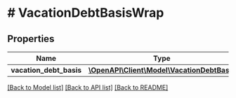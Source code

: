 # # VacationDebtBasisWrap

## Properties

Name | Type | Description | Notes
------------ | ------------- | ------------- | -------------
**vacation_debt_basis** | [**\OpenAPI\Client\Model\VacationDebtBasis**](VacationDebtBasis.md) |  | [optional]

[[Back to Model list]](../../README.md#models) [[Back to API list]](../../README.md#endpoints) [[Back to README]](../../README.md)
